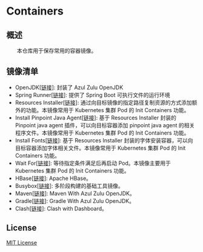 # Containers
## 概述
&emsp;&emsp;本仓库用于保存常用的容器镜像。

## 镜像清单

- OpenJDK[[链接](https://hub.docker.com/r/centralx/openjdk)]: 封装了 Azul Zulu OpenJDK
- Spring Runner[[链接](https://hub.docker.com/r/centralx/spring-runner)]: 提供了 Spring Boot 可执行文件的运行环境
- Resources Installer[[链接](https://hub.docker.com/r/centralx/install-pinpoint-java-agent)]: 通过向目标镜像的指定路径复制资源的方式添加额外的功能。本镜像常用于 Kubernetes 集群 Pod 的 Init Containers 功能。
- Install Pinpoint Java Agent[[链接](https://hub.docker.com/r/centralx/install-pinpoint-java-agent)]: 基于 Resources Installer 封装的 Pinpoint java agent 插件，可以向目标容器添加 pinpoint java agent 的相关程序文件。本镜像常用于 Kubernetes 集群 Pod 的 Init Containers 功能。
- Install Fonts[[链接](https://hub.docker.com/r/centralx/install-fonts)]: 基于 Resources Installer 封装的字体安装容器，可以向目标容器添加字体相关文件。本镜像常用于 Kubernetes 集群 Pod 的 Init Containers 功能。
- Wait For[[链接](https://hub.docker.com/r/centralx/waitfor)]: 等待指定条件满足后再启动 Pod。本镜像主要用于 Kubernetes 集群 Pod 的 Init Containers 功能。
- HBase[[链接](https://hub.docker.com/r/centralx/hbase)]: Apache HBase。
- Busybox[[链接](https://hub.docker.com/r/centralx/busybox)]: 多阶段构建的基础工具镜像。
- Maven[[链接](https://hub.docker.com/r/centralx/maven)]: Maven With Azul Zulu OpenJDK。
- Gradle[[链接](https://hub.docker.com/r/centralx/gradle)]: Gradle With Azul Zulu OpenJDK。
- Clash[[链接](https://hub.docker.com/r/centralx/clash)]: Clash with Dashboard。

## License
[MIT License](./LICENSE)